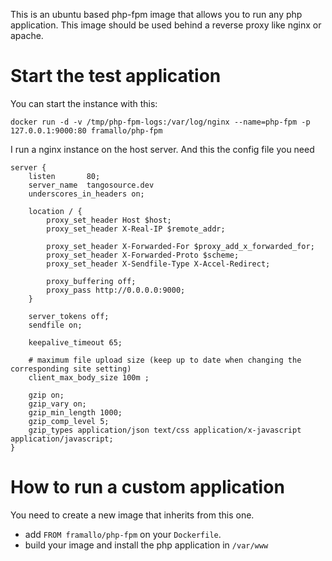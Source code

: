 This is an ubuntu based php-fpm image that allows you to run any php application.
This image should be used behind a reverse proxy like nginx or apache.

# Start the test application

You can start the instance with this:

```
docker run -d -v /tmp/php-fpm-logs:/var/log/nginx --name=php-fpm -p 127.0.0.1:9000:80 framallo/php-fpm
```

I run a nginx instance on the host server. And this the config file you need

```
server {
    listen       80;
    server_name  tangosource.dev
    underscores_in_headers on;

    location / {
        proxy_set_header Host $host;
        proxy_set_header X-Real-IP $remote_addr;

        proxy_set_header X-Forwarded-For $proxy_add_x_forwarded_for;
        proxy_set_header X-Forwarded-Proto $scheme;
        proxy_set_header X-Sendfile-Type X-Accel-Redirect;

        proxy_buffering off;
        proxy_pass http://0.0.0.0:9000;
    }

    server_tokens off;
    sendfile on;

    keepalive_timeout 65;

    # maximum file upload size (keep up to date when changing the corresponding site setting)
    client_max_body_size 100m ;

    gzip on;
    gzip_vary on;
    gzip_min_length 1000;
    gzip_comp_level 5;
    gzip_types application/json text/css application/x-javascript application/javascript;
}
```

# How to run a custom application


You need to create a new image that inherits from this one.

* add `FROM framallo/php-fpm` on your `Dockerfile`. 
* build your image and install the php application in `/var/www`
